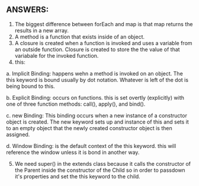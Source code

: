 ## ANSWERS:

1. The biggest difference between forEach and map is that map returns the results in a new array.
2. A method is a function that exists inside of an object.
3. A closure is created when a function is invoked and uses a variable from an outside function. Closure is created to store the the value of that variabale for the invoked function.
4. this:

a. Implicit Binding: happens wehn a method is invoked on an object. The this keyword is bound usually by dot notation. Whatever is left of the dot is being bound to this.

b. Explicit Binding: occurs on functions. this is set overtly (explicitly) with one of three function methods: call(), apply(), and bind().

c. new Binding: This binding occurs when a new instance of a constructor object is created. The new keyword sets up and instance of this and sets it to an empty object that the newly created constructor object is then assigned.

d. Window Binding: is the default context of the this keyword. this will reference the window unless it is bond in another way.

5. We need super() in the extends class because it calls the constructor of the Parent inside the constructor of the Child so in order to passdown it's properties and set the this keyword to the child.
